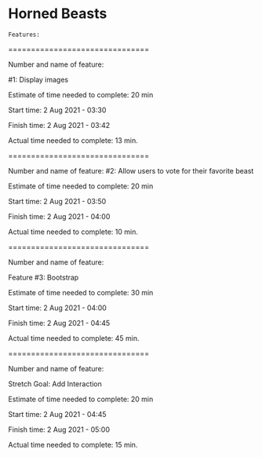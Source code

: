 # Horned Beasts

`Features:`

===============================

Number and name of feature: 

#1: Display images

Estimate of time needed to complete: 20 min

Start time: 2 Aug 2021 - 03:30

Finish time: 2 Aug 2021 - 03:42

Actual time needed to complete: 13 min.

===============================

Number and name of feature: 
 #2: Allow users to vote for their favorite beast

Estimate of time needed to complete: 20 min

Start time: 2 Aug 2021 - 03:50

Finish time: 2 Aug 2021 - 04:00

Actual time needed to complete: 10 min.

===============================

Number and name of feature: 

Feature #3: Bootstrap

Estimate of time needed to complete: 30 min

Start time: 2 Aug 2021 - 04:00

Finish time: 2 Aug 2021 - 04:45

Actual time needed to complete: 45 min.


===============================

Number and name of feature: 

Stretch Goal: Add Interaction

Estimate of time needed to complete: 20 min

Start time: 2 Aug 2021 - 04:45

Finish time: 2 Aug 2021 - 05:00

Actual time needed to complete: 15 min.
